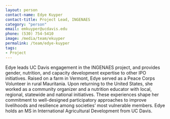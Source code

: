 ```yaml
---
layout: person
contact-name: Edye Kuyper
contact-title: Project Lead, INGENAES
category: "person"
email: emkuyper@ucdavis.edu
phone: (530) 754-5410
image: /media/team/ekuyper
permalink: /team/edye-kuyper
tags:
- Project
---
```


Edye leads UC Davis engagement in the INGENAES project, and provides gender, nutrition, and capacity development expertise to other IPO initiatives. Raised on a farm in Vermont, Edye served as a Peace Corps Volunteer in rural Mauritania. Upon returning to the United States, she worked as a community organizer and a nutrition educator with local, regional, statewide and national initiatives. These experiences shape her commitment to well-designed participatory approaches to improve livelihoods and resilience among societies’ most vulnerable members. Edye holds an MS in International Agricultural Development from UC Davis. 